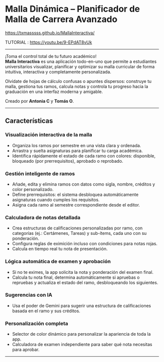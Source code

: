 #  Malla Dinámica – Planificador de Malla de Carrera Avanzado

https://txmasssss.github.io/MallaInteractiva/

TUTORIAL : https://youtu.be/9-EPdAT8vUk

---

¡Toma el control total de tu futuro académico!  
**Malla Interactiva** es una aplicación todo-en-uno que permite a estudiantes universitarios visualizar, planificar y optimizar su malla curricular de forma intuitiva, interactiva y completamente personalizada.

Olvídate de hojas de cálculo confusas o apuntes dispersos: construye tu malla, gestiona tus ramos, calcula notas y controla tu progreso hacia la graduación en una interfaz moderna y amigable.

Creado por **Antonia C** y **Tomás O**.

---

##  Características

### Visualización interactiva de la malla
- Organiza los ramos por semestre en una vista clara y ordenada.
- Arrastra y suelta asignaturas para planificar tu carga académica.
- Identifica rápidamente el estado de cada ramo con colores: disponible, bloqueado (por prerrequisitos), aprobado o reprobado.

### Gestión inteligente de ramos
- Añade, edita y elimina ramos con datos como sigla, nombre, créditos y color personalizado.
- Define prerrequisitos: el sistema desbloquea automáticamente asignaturas cuando cumples los requisitos.
- Asigna cada ramo al semestre correspondiente desde el editor.

### Calculadora de notas detallada
- Crea estructuras de calificaciones personalizadas por ramo, con categorías (ej.: Certámenes, Tareas) y sub-ítems, cada uno con su ponderación.
- Configura reglas de eximición incluso con condiciones para notas rojas.
- Calcula en tiempo real tu nota de presentación.

### Lógica automática de examen y aprobación
- Si no te eximes, la app solicita la nota y ponderación del examen final.
- Calcula tu nota final, determina automáticamente si apruebas o repruebas y actualiza el estado del ramo, desbloqueando los siguientes.

### Sugerencias con IA
- Usa el poder de Gemini para sugerir una estructura de calificaciones basada en el ramo y sus créditos.

### Personalización completa
- Selector de color dinámico para personalizar la apariencia de toda la app.
- Calculadora de examen independiente para saber qué nota necesitas para aprobar.

---


